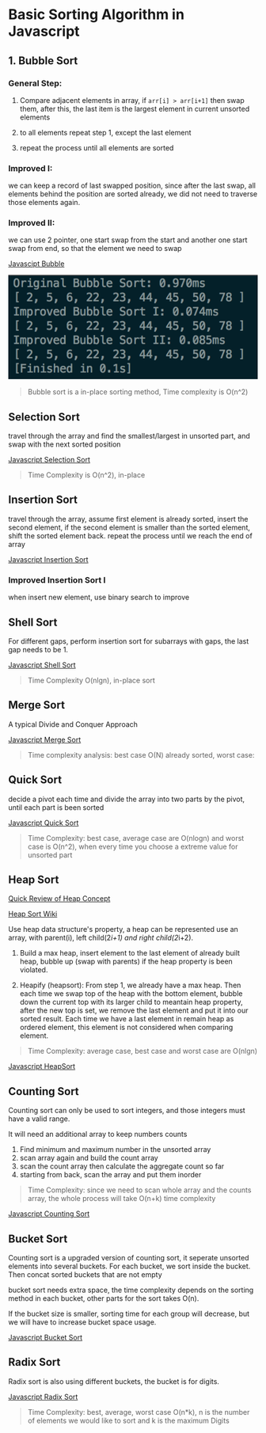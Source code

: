 # Basic Sorting Algorithm in Javascript 

## 1. Bubble Sort

### General Step:

1) Compare adjacent elements in array, if `arr[i] > arr[i+1]` then swap them, after this, the last item is the largest element in current unsorted elements 

2) to all elements repeat step 1, except the last element 

3) repeat the process until all elements are sorted 

### Improved I:

we can keep a record of last swapped position, since after the last swap, all elements behind the position are sorted already, we did not need to traverse those elements again. 

### Improved II:

we can use 2 pointer, one start swap from the start and another one start swap from end, so that the element we need to swap 

[Javascipt Bubble](./bubblesort.js)

<div style="text-align: center;" >
    <img src="../../PIC/bubblesort.png" alt="bubblesort time" />
</div>

>  Bubble sort is a in-place sorting method, Time complexity is O(n^2) 

## Selection Sort

travel through the array and find the smallest/largest in unsorted part, and swap with the next sorted position

[Javascript Selection Sort](./selectionsort.js)

> Time Complexity is O(n^2), in-place


## Insertion Sort

travel through the array, assume first element is already sorted, insert the second element, if the second element is smaller than the sorted element, shift the sorted element back. repeat the process until we reach the end of array

[Javascript Insertion Sort](./insertionsort.js)

### Improved Insertion Sort I 

when insert new element, use binary search to improve 


## Shell Sort 

For different gaps, perform insertion sort for subarrays with gaps, the last gap needs to be 1. 

[Javascript Shell Sort](./shellsort.js) 

> Time Complexity O(nlgn), in-place sort 


## Merge Sort 

A typical Divide and Conquer Approach 

[Javascript Merge Sort](./mergesort.js)

> Time complexity analysis: best case O(N) already sorted, worst case:  


## Quick Sort

decide a pivot each time and divide the array into two parts by the pivot, until each part is been sorted 

[Javascript Quick Sort](./quicksort.js)

> Time Complexity: best case, average case are O(nlogn) and worst case is O(n^2), when every time you choose a extreme value for unsorted part 


## Heap Sort

[Quick Review of Heap Concept](./https://www.cs.cmu.edu/~adamchik/15-121/lectures/Binary%20Heaps/heaps.html)

[Heap Sort Wiki](https://en.wikipedia.org/wiki/Heapsort)

Use heap data structure's property, a heap can be represented use an array, with parent(i), left child(2*i+1) and right child(2*i+2).

1. Build a max heap, insert element to the last element of already built heap, bubble up (swap with parents) if the heap property is been violated. 

2. Heapify (heapsort): From step 1, we already have a max heap. Then each time we swap top of the heap with the bottom element, bubble down the current top with its larger child to meantain heap property, after the new top is set, we remove the last element and put it into our sorted result. Each time we have a last element in remain heap as ordered element, this element is not considered when comparing element. 

> Time Complexity: average case, best case and worst case are O(nlgn) 

[Javascript HeapSort](./heapsort.js)


## Counting Sort 

Counting sort can only be used to sort integers, and those integers must have a valid range. 

It will need an additional array to keep numbers counts

1. Find minimum and maximum number in the unsorted array 
2. scan array again and build the count array
3. scan the count array then calculate the aggregate count so far 
4. starting from back, scan the array and put them inorder 

> Time Complexity: since we need to scan whole array and the counts array, the whole process will take O(n+k) time complexity 

[Javascript Counting Sort](./countingsort.js) 


## Bucket Sort 

Counting sort is a upgraded version of counting sort, it seperate unsorted elements into several buckets. For each bucket, we sort inside the bucket. Then concat sorted buckets that are not empty

bucket sort needs extra space, the time complexity depends on the sorting method in each bucket, other parts for the sort takes O(n). 

If the bucket size is smaller, sorting time for each group will decrease, but we will have to increase bucket space usage. 

[Javascript Bucket Sort](./backetsort.js) 


## Radix Sort

Radix sort is also using different buckets, the bucket is for digits. 

[Javascript Radix Sort](./radixsort.js)

> Time Complexity: best, average, worst case O(n*k), n is the number of elements we would like to sort and k is the maximum Digits 








